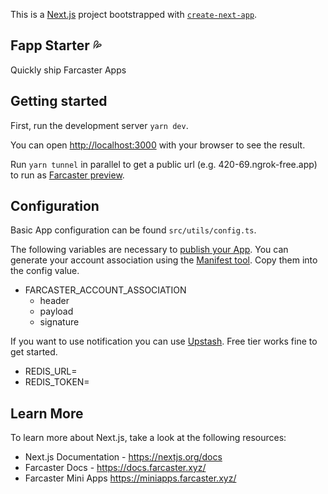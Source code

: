 This is a [Next.js](https://nextjs.org) project bootstrapped with [`create-next-app`](https://nextjs.org/docs/app/api-reference/cli/create-next-app).

## Fapp Starter 💦

Quickly ship Farcaster Apps

## Getting started

First, run the development server `yarn dev`.

You can open [http://localhost:3000](http://localhost:3000) with your browser to see the result.

Run `yarn tunnel` in parallel to get a public url (e.g. 420-69.ngrok-free.app) to run as [Farcaster preview](https://farcaster.xyz/~/developers/mini-apps/preview).

## Configuration

Basic App configuration can be found `src/utils/config.ts`.

The following variables are necessary to [publish your App](https://miniapps.farcaster.xyz/docs/guides/publishing). You can generate your account association using the [Manifest tool](https://warpcast.com/~/developers/mini-apps/manifest?domain=fapp.nexth.dev). Copy them into the config value.

- FARCASTER_ACCOUNT_ASSOCIATION
  - header
  - payload
  - signature

If you want to use notification you can use [Upstash](https://upstash.com/redis). Free tier works fine to get started.

- REDIS_URL=
- REDIS_TOKEN=

## Learn More

To learn more about Next.js, take a look at the following resources:

- Next.js Documentation - https://nextjs.org/docs
- Farcaster Docs - https://docs.farcaster.xyz/
- Farcaster Mini Apps https://miniapps.farcaster.xyz/
